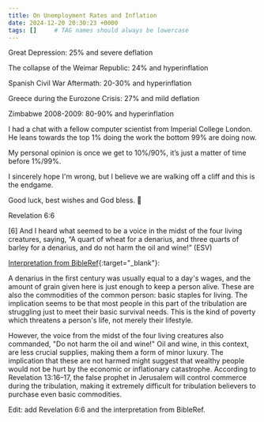 ```yaml
---
title: On Unemployment Rates and Inflation
date: 2024-12-20 20:30:23 +0000
tags: []     # TAG names should always be lowercase
---
```


Great Depression: 25% and severe deflation

The collapse of the Weimar Republic: 24% and hyperinflation

Spanish Civil War Aftermath: 20-30% and hyperinflation

Greece during the Eurozone Crisis: 27% and mild deflation

Zimbabwe 2008-2009: 80-90% and hyperinflation

I had a chat with a fellow computer scientist from Imperial College London. He leans towards the top 1% doing the work the bottom 99% are doing now.

My personal opinion is once we get to 10%/90%, it’s just a matter of time before 1%/99%.

I sincerely hope I'm wrong, but I believe we are walking off a cliff and this is the endgame.

Good luck, best wishes and God bless. 🙏

Revelation 6:6

[6] And I heard what seemed to be a voice in the midst of the four living creatures, saying, “A quart of wheat for a denarius, and three quarts of barley for a denarius, and do not harm the oil and wine!” (ESV)

[Interpretation from BibleRef](https://www.bibleref.com/Revelation/6/Revelation-6-6.html){:target="_blank"}:

A denarius in the first century was usually equal to a day's wages, and the amount of grain given here is just enough to keep a person alive. These are also the commodities of the common person: basic staples for living. The implication seems to be that most people in this part of the tribulation are struggling just to meet their basic survival needs. This is the kind of poverty which threatens a person's life, not merely their lifestyle.

However, the voice from the midst of the four living creatures also commanded, "Do not harm the oil and wine!" Oil and wine, in this context, are less crucial supplies, making them a form of minor luxury. The implication that these are not harmed might suggest that wealthy people would not be hurt by the economic or inflationary catastrophe. According to Revelation 13:16–17, the false prophet in Jerusalem will control commerce during the tribulation, making it extremely difficult for tribulation believers to purchase even basic commodities.

Edit: add Revelation 6:6 and the interpretation from BibleRef.